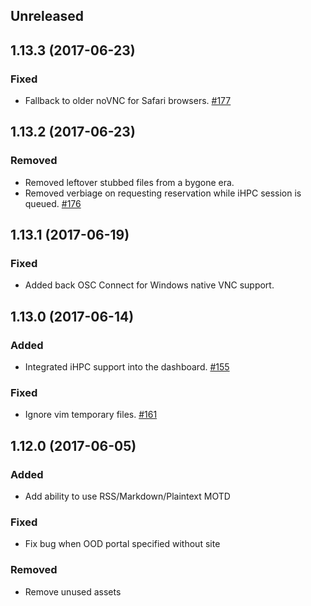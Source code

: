 ## Unreleased

## 1.13.3 (2017-06-23)

### Fixed

  - Fallback to older noVNC for Safari browsers. [#177](https://github.com/OSC/ood-dashboard/issues/177)

## 1.13.2 (2017-06-23)

### Removed

  - Removed leftover stubbed files from a bygone era.
  - Removed verbiage on requesting reservation while iHPC session is queued. [#176](https://github.com/OSC/ood-dashboard/issues/176)

## 1.13.1 (2017-06-19)

### Fixed

  - Added back OSC Connect for Windows native VNC support.

## 1.13.0 (2017-06-14)

### Added

  - Integrated iHPC support into the dashboard. [#155](https://github.com/OSC/ood-dashboard/pull/155)

### Fixed

  - Ignore vim temporary files. [#161](https://github.com/OSC/ood-dashboard/issues/161)

## 1.12.0 (2017-06-05)

### Added

  - Add ability to use RSS/Markdown/Plaintext MOTD

### Fixed

  - Fix bug when OOD portal specified without site

### Removed

  - Remove unused assets
